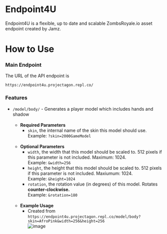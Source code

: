 # Endpoint4U

Endpoint4U is a flexible, up to date and scalable ZombsRoyale.io asset endpoint created by Jamz.

# How to Use

### Main Endpoint

The URL of the API endpoint is
```
https://endpoint4u.projectagon.repl.co/
```

### Features

- ``/model/body/`` - Generates a player model which includes hands and shadow<br/><br/>
    - **Required Parameters**
        - ``skin``, the internal name of the skin this model should use.
        Example: ``?skin=2000GameModel``<br/><br/>
    - **Optional Parameters**
        - ``width``, the width that this model should be scaled to. 512 pixels if this parameter is not included. Maximum: 1024.
        <br/>Example: ``&width=256``
        - ``height``, the height that this model should be scaled to. 512 pixels if this parameter is not included. Maxiumum: 1024.
        <br/>Example: ``&height=1024``
        - ``rotation``, the rotation value (in degrees) of this model. Rotates **counter-clockwise.**
        <br/>Example: ``&rotation=180``<br/><br/>
    - **Example Usage**<br/>
        - Created from ``https://endpoint4u.projectagon.repl.co/model/body?skin=AfroPink&width=256&height=256``<br/>
        ![image](https://endpoint4u.projectagon.repl.co/model/body?skin=AfroPink&width=256&height=256)
        
